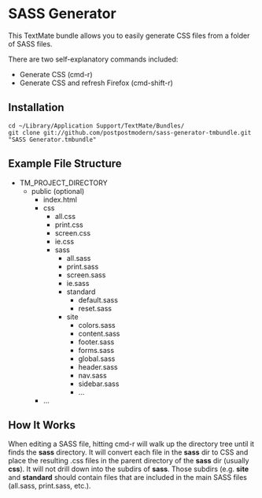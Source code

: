 # SASS Generator

This TextMate bundle allows you to easily generate CSS files from a folder of SASS files.

There are two self-explanatory commands included:

* Generate CSS (cmd-r)
* Generate CSS and refresh Firefox (cmd-shift-r)

## Installation

`cd ~/Library/Application Support/TextMate/Bundles/`  
`git clone git://github.com/postpostmodern/sass-generator-tmbundle.git "SASS Generator.tmbundle"`

## Example File Structure

* TM\_PROJECT\_DIRECTORY
  * public (optional)
    * index.html
    * css
      * all.css
      * print.css
      * screen.css
      * ie.css
      * sass
         * all.sass
         * print.sass
         * screen.sass
         * ie.sass
         * standard
           * default.sass
           * reset.sass
         * site
           * colors.sass
           * content.sass
           * footer.sass
           * forms.sass
           * global.sass
           * header.sass
           * nav.sass
           * sidebar.sass
           * ...
    * ...

## How It Works

When editing a SASS file, hitting cmd-r will walk up the directory tree until it finds the **sass** directory. 
It will convert each file in the **sass** dir to CSS and place the resulting .css files in the parent directory 
of the **sass** dir (usually **css**). It will not drill down into the subdirs of **sass**. Those subdirs (e.g. 
**site** and **standard** should contain files that are included in the main SASS files (all.sass, print.sass, 
etc.).

